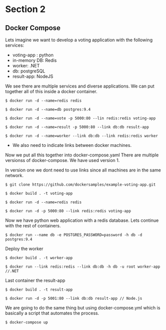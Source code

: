 
# Section 2 

## Docker Compose

 Lets imagine we want to develop a voting application with the following services:

 - voting-app : python
 - in-memory DB: Redis
 - worker: .NET
 - db: postgreSQL
 - result-app: NodeJS

We see there are multiple services and diverse applications. We can put together all of this inside a docker container.

    $ docker run -d --name=redis redis

    $ docker run -d --name=db postgres:9.4

    $ docker run -d --name=vote -p 5000:80 --lin redis:redis voting-app

    $ docker run -d --name=result -p 5000:80 --link db:db result-app

    $ docker run -d --name=worker --link db:db --link redis:redis worker

* We also need to indicate links between docker machines.

Now we put all this together into docker-compose.yaml
There are multiple versionss of docker-compose. We have used version 1.

In version one we dont need to use links since all machines are in the same network.

    $ git clone https://github.com/dockersamples/example-voting-app.git

    $ docker build . -t voting-app

    $ docker run -d --name=redis redis

    $ docker run -d -p 5000:80 --link redis:redis voting-app

Now we have python web application with a redis database. Lets continue with the rest of containers.

    $ docker run --name db -e POSTGRES_PASSWORD=password -h db -d postgres:9.4

Deploy the worker
    
    $ docker build . -t worker-app 

    $ docker run --link redis:redis --link db:db -h db -u root worker-app //.NET

Last container the result-app

    $ docker build . -t result-app

    $ docker run -d -p 5001:80 --link db:db result-app // Node.js

We are going to do the same thing but using docker-compose.yml which is basically a script that automates the process.

    $ docker-compose up